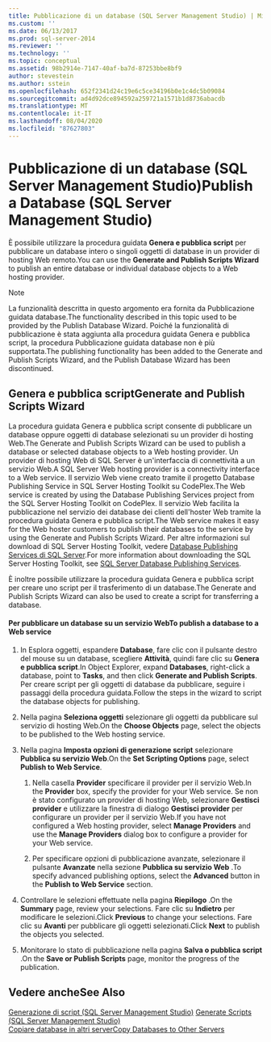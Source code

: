 ```yaml
---
title: Pubblicazione di un database (SQL Server Management Studio) | Microsoft Docs
ms.custom: ''
ms.date: 06/13/2017
ms.prod: sql-server-2014
ms.reviewer: ''
ms.technology: ''
ms.topic: conceptual
ms.assetid: 98b2914e-7147-40af-ba7d-87253bbe8bf9
author: stevestein
ms.author: sstein
ms.openlocfilehash: 652f2341d24c19e6c5ce34196b0e1c4dc5b09084
ms.sourcegitcommit: ad4d92dce894592a259721a1571b1d8736abacdb
ms.translationtype: MT
ms.contentlocale: it-IT
ms.lasthandoff: 08/04/2020
ms.locfileid: "87627803"
---
```

# <a name="publish-a-database-sql-server-management-studio"></a><span data-ttu-id="98d9d-102">Pubblicazione di un database (SQL Server Management Studio)</span><span class="sxs-lookup"><span data-stu-id="98d9d-102">Publish a Database (SQL Server Management Studio)</span></span>
  <span data-ttu-id="98d9d-103">È possibile utilizzare la procedura guidata **Genera e pubblica script** per pubblicare un database intero o singoli oggetti di database in un provider di hosting Web remoto.</span><span class="sxs-lookup"><span data-stu-id="98d9d-103">You can use the **Generate and Publish Scripts Wizard** to publish an entire database or individual database objects to a Web hosting provider.</span></span>  
  
> [!NOTE]  
>  <span data-ttu-id="98d9d-104">La funzionalità descritta in questo argomento era fornita da Pubblicazione guidata database.</span><span class="sxs-lookup"><span data-stu-id="98d9d-104">The functionality described in this topic used to be provided by the Publish Database Wizard.</span></span> <span data-ttu-id="98d9d-105">Poiché la funzionalità di pubblicazione è stata aggiunta alla procedura guidata Genera e pubblica script, la procedura Pubblicazione guidata database non è più supportata.</span><span class="sxs-lookup"><span data-stu-id="98d9d-105">The publishing functionality has been added to the Generate and Publish Scripts Wizard, and the Publish Database Wizard has been discontinued.</span></span>  
  
## <a name="generate-and-publish-scripts-wizard"></a><span data-ttu-id="98d9d-106">Genera e pubblica script</span><span class="sxs-lookup"><span data-stu-id="98d9d-106">Generate and Publish Scripts Wizard</span></span>  
 <span data-ttu-id="98d9d-107">La procedura guidata Genera e pubblica script consente di pubblicare un database oppure oggetti di database selezionati su un provider di hosting Web.</span><span class="sxs-lookup"><span data-stu-id="98d9d-107">The Generate and Publish Scripts Wizard can be used to publish a database or selected database objects to a Web hosting provider.</span></span> <span data-ttu-id="98d9d-108">Un provider di hosting Web di SQL Server è un'interfaccia di connettività a un servizio Web.</span><span class="sxs-lookup"><span data-stu-id="98d9d-108">A SQL Server Web hosting provider is a connectivity interface to a Web service.</span></span> <span data-ttu-id="98d9d-109">Il servizio Web viene creato tramite il progetto Database Publishing Service in SQL Server Hosting Toolkit su CodePlex.</span><span class="sxs-lookup"><span data-stu-id="98d9d-109">The Web service is created by using the Database Publishing Services project from the SQL Server Hosting Toolkit on CodePlex.</span></span> <span data-ttu-id="98d9d-110">Il servizio Web facilita la pubblicazione nel servizio dei database dei clienti dell'hoster Web tramite la procedura guidata Genera e pubblica script.</span><span class="sxs-lookup"><span data-stu-id="98d9d-110">The Web service makes it easy for the Web hoster customers to publish their databases to the service by using the Generate and Publish Scripts Wizard.</span></span> <span data-ttu-id="98d9d-111">Per altre informazioni sul download di SQL Server Hosting Toolkit, vedere [Database Publishing Services di SQL Server](https://go.microsoft.com/fwlink/?LinkId=142025).</span><span class="sxs-lookup"><span data-stu-id="98d9d-111">For more information about downloading the SQL Server Hosting Toolkit, see [SQL Server Database Publishing Services](https://go.microsoft.com/fwlink/?LinkId=142025).</span></span>  
  
 <span data-ttu-id="98d9d-112">È inoltre possibile utilizzare la procedura guidata Genera e pubblica script per creare uno script per il trasferimento di un database.</span><span class="sxs-lookup"><span data-stu-id="98d9d-112">The Generate and Publish Scripts Wizard can also be used to create a script for transferring a database.</span></span>  
  
#### <a name="to-publish-a-database-to-a-web-service"></a><span data-ttu-id="98d9d-113">Per pubblicare un database su un servizio Web</span><span class="sxs-lookup"><span data-stu-id="98d9d-113">To publish a database to a Web service</span></span>  
  
1.  <span data-ttu-id="98d9d-114">In Esplora oggetti, espandere **Database**, fare clic con il pulsante destro del mouse su un database, scegliere **Attività**, quindi fare clic su **Genera e pubblica script**.</span><span class="sxs-lookup"><span data-stu-id="98d9d-114">In Object Explorer, expand **Databases**, right-click a database, point to **Tasks**, and then click **Generate and Publish Scripts**.</span></span> <span data-ttu-id="98d9d-115">Per creare script per gli oggetti di database da pubblicare, seguire i passaggi della procedura guidata.</span><span class="sxs-lookup"><span data-stu-id="98d9d-115">Follow the steps in the wizard to script the database objects for publishing.</span></span>  
  
2.  <span data-ttu-id="98d9d-116">Nella pagina **Seleziona oggetti** selezionare gli oggetti da pubblicare sul servizio di hosting Web.</span><span class="sxs-lookup"><span data-stu-id="98d9d-116">On the **Choose Objects** page, select the objects to be published to the Web hosting service.</span></span>  
  
3.  <span data-ttu-id="98d9d-117">Nella pagina **Imposta opzioni di generazione script** selezionare **Pubblica su servizio Web**.</span><span class="sxs-lookup"><span data-stu-id="98d9d-117">On the **Set Scripting Options** page, select **Publish to Web Service**.</span></span>  
  
    1.  <span data-ttu-id="98d9d-118">Nella casella **Provider** specificare il provider per il servizio Web.</span><span class="sxs-lookup"><span data-stu-id="98d9d-118">In the **Provider** box, specify the provider for your Web service.</span></span> <span data-ttu-id="98d9d-119">Se non è stato configurato un provider di hosting Web, selezionare **Gestisci provider** e utilizzare la finestra di dialogo **Gestisci provider** per configurare un provider per il servizio Web.</span><span class="sxs-lookup"><span data-stu-id="98d9d-119">If you have not configured a Web hosting provider, select **Manage Providers** and use the **Manage Providers** dialog box to configure a provider for your Web service.</span></span>  
  
    2.  <span data-ttu-id="98d9d-120">Per specificare opzioni di pubblicazione avanzate, selezionare il pulsante **Avanzate** nella sezione **Pubblica su servizio Web** .</span><span class="sxs-lookup"><span data-stu-id="98d9d-120">To specify advanced publishing options, select the **Advanced** button in the **Publish to Web Service** section.</span></span>  
  
4.  <span data-ttu-id="98d9d-121">Controllare le selezioni effettuate nella pagina **Riepilogo** .</span><span class="sxs-lookup"><span data-stu-id="98d9d-121">On the **Summary** page, review your selections.</span></span> <span data-ttu-id="98d9d-122">Fare clic su **Indietro** per modificare le selezioni.</span><span class="sxs-lookup"><span data-stu-id="98d9d-122">Click **Previous** to change your selections.</span></span> <span data-ttu-id="98d9d-123">Fare clic su **Avanti** per pubblicare gli oggetti selezionati.</span><span class="sxs-lookup"><span data-stu-id="98d9d-123">Click **Next** to publish the objects you selected.</span></span>  
  
5.  <span data-ttu-id="98d9d-124">Monitorare lo stato di pubblicazione nella pagina **Salva o pubblica script** .</span><span class="sxs-lookup"><span data-stu-id="98d9d-124">On the **Save or Publish Scripts** page, monitor the progress of the publication.</span></span>  
  
## <a name="see-also"></a><span data-ttu-id="98d9d-125">Vedere anche</span><span class="sxs-lookup"><span data-stu-id="98d9d-125">See Also</span></span>  
 <span data-ttu-id="98d9d-126">[Generazione di script &#40;SQL Server Management Studio&#41;](../scripting/generate-scripts-sql-server-management-studio.md) </span><span class="sxs-lookup"><span data-stu-id="98d9d-126">[Generate Scripts &#40;SQL Server Management Studio&#41;](../scripting/generate-scripts-sql-server-management-studio.md) </span></span>  
 [<span data-ttu-id="98d9d-127">Copiare database in altri server</span><span class="sxs-lookup"><span data-stu-id="98d9d-127">Copy Databases to Other Servers</span></span>](copy-databases-to-other-servers.md)  
  
  
